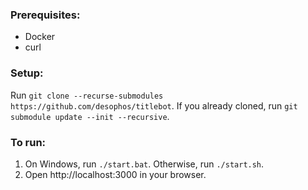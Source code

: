 ### Prerequisites:

- Docker
- curl

### Setup:

Run `git clone --recurse-submodules https://github.com/desophos/titlebot`.
If you already cloned, run `git submodule update --init --recursive`.

### To run:

1. On Windows, run `./start.bat`. Otherwise, run `./start.sh`.
2. Open http://localhost:3000 in your browser.
